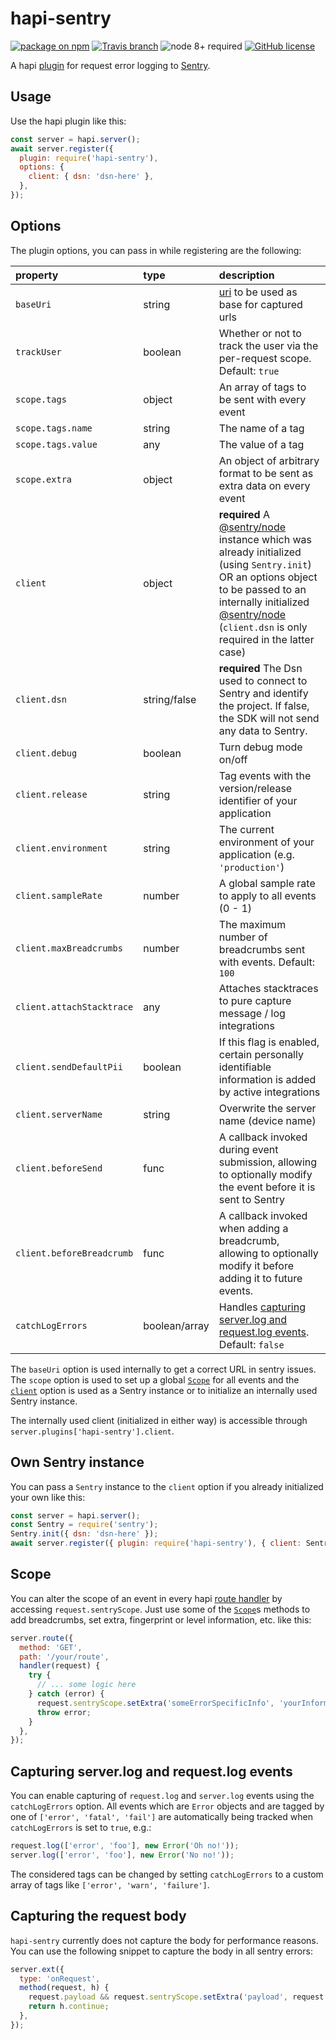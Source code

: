 # hapi-sentry

[![package on npm](https://img.shields.io/npm/v/hapi-sentry.svg)](https://www.npmjs.com/package/hapi-sentry)
[![Travis branch](https://travis-ci.com/hydra-newmedia/hapi-sentry.svg?branch=master)](https://travis-ci.com/hydra-newmedia/hapi-sentry)
![node 8+ required](https://img.shields.io/badge/node-8%2B-brightgreen.svg)
[![GitHub license](https://img.shields.io/badge/license-MIT-blue.svg)](https://raw.githubusercontent.com/hydra-newmedia/hapi-sentry/master/LICENSE)

A hapi [plugin](https://hapijs.com/api#plugins) for
request error logging to [Sentry](https://sentry.io/).

## Usage

Use the hapi plugin like this:
```JavaScript
const server = hapi.server();
await server.register({
  plugin: require('hapi-sentry'),
  options: {
    client: { dsn: 'dsn-here' },
  },
});
```

## Options

The plugin options, you can pass in while registering are the following:

| property                  | type          | description                                                                                                                  |
|:--------------------------|:--------------|:-----------------------------------------------------------------------------------------------------------------------------|
| `baseUri`                 | string        | [uri](https://github.com/hapijs/joi/blob/master/API.md#stringurioptions) to be used as base for captured urls                |
| `trackUser`               | boolean       | Whether or not to track the user via the per-request scope. Default: `true`                                                  |
| `scope.tags`              | object        | An array of tags to be sent with every event                                                                                 |
| `scope.tags.name`         | string        | The name of a tag                                                                                                            |
| `scope.tags.value`        | any           | The value of a tag                                                                                                           |
| `scope.extra`             | object        | An object of arbitrary format to be sent as extra data on every event                                                        |
| `client`                  | object        | **required** A [@sentry/node](https://www.npmjs.com/package/@sentry/node) instance which was already initialized (using `Sentry.init`) OR an options object to be passed to an internally initialized [@sentry/node](https://www.npmjs.com/package/@sentry/node) (`client.dsn` is only required in the latter case) |
| `client.dsn`              | string/false  | **required** The Dsn used to connect to Sentry and identify the project. If false, the SDK will not send any data to Sentry. |
| `client.debug`            | boolean       | Turn debug mode on/off                                                                                                       |
| `client.release`          | string        | Tag events with the version/release identifier of your application                                                           |
| `client.environment`      | string        | The current environment of your application (e.g. `'production'`)                                                            |
| `client.sampleRate`       | number        | A global sample rate to apply to all events (0 - 1)                                                                          |
| `client.maxBreadcrumbs`   | number        | The maximum number of breadcrumbs sent with events. Default: `100`                                                           |
| `client.attachStacktrace` | any           | Attaches stacktraces to pure capture message / log integrations                                                              |
| `client.sendDefaultPii`   | boolean       | If this flag is enabled, certain personally identifiable information is added by active integrations                         |
| `client.serverName`       | string        | Overwrite the server name (device name)                                                                                      |
| `client.beforeSend`       | func          | A callback invoked during event submission, allowing to optionally modify the event before it is sent to Sentry              |
| `client.beforeBreadcrumb` | func          | A callback invoked when adding a breadcrumb, allowing to optionally modify it before adding it to future events.             |
| `catchLogErrors`          | boolean/array | Handles [capturing server.log and request.log events](#capturing-serverlog-and-requestlog-events). Default: `false`          |

The `baseUri` option is used internally to get a correct URL in sentry issues.
The `scope` option is used to set up a global
[`Scope`](http://getsentry.github.io/sentry-javascript/classes/hub.scope.html)
for all events and the
[`client`](http://getsentry.github.io/sentry-javascript/interfaces/node.nodeoptions.html) option
is used as a Sentry instance or to initialize an internally used Sentry instance.

The internally used client (initialized in either way) is accessible through
`server.plugins['hapi-sentry'].client`.

## Own Sentry instance

You can pass a `Sentry` instance to  the `client` option if you already initialized your own like this:

```js
const server = hapi.server();
const Sentry = require('sentry');
Sentry.init({ dsn: 'dsn-here' });
await server.register({ plugin: require('hapi-sentry'), { client: Sentry } });
```

## Scope

You can alter the scope of an event in every
hapi [route handler](https://hapijs.com/api#route.options.handler)
by accessing `request.sentryScope`.
Just use some of the [`Scope`](http://getsentry.github.io/sentry-javascript/classes/hub.scope.html)s
methods to add breadcrumbs, set extra, fingerprint or level information, etc. like this:

```JavaScript
server.route({
  method: 'GET',
  path: '/your/route',
  handler(request) {
    try {
      // ... some logic here
    } catch (error) {
      request.sentryScope.setExtra('someErrorSpecificInfo', 'yourInformation');
      throw error;
    }
  },
});
```

## Capturing server.log and request.log events

You can enable capturing of `request.log` and `server.log` events using the `catchLogErrors` option.
All events which are `Error` objects and are tagged by one of `['error', 'fatal', 'fail']` are
automatically being tracked when `catchLogErrors` is set to `true`,  e.g.:

```js
request.log(['error', 'foo'], new Error('Oh no!'));
server.log(['error', 'foo'], new Error('No no!'));
```

The considered tags can be changed by setting `catchLogErrors` to a custom array of tags like
`['error', 'warn', 'failure']`.

## Capturing the request body

`hapi-sentry` currently does not capture the body for performance reasons. You can use the following snippet to capture the body in all sentry errors:

```js
server.ext({
  type: 'onRequest',
  method(request, h) {
    request.payload && request.sentryScope.setExtra('payload', request.payload);
    return h.continue;
  },
});
```
